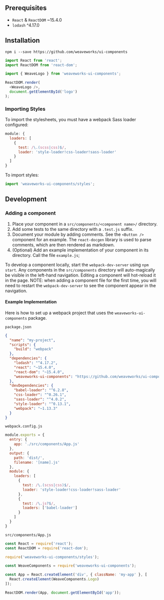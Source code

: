 ## Prerequisites
* `React` & `ReactDOM` ~15.4.0
* `lodash` ^4.17.0

## Installation
`npm i --save https://github.com/weaveworks/ui-components`

```javascript
import React from 'react';
import ReactDOM from 'react-dom';

import { WeaveLogo } from 'weaveworks-ui-components';

ReactDOM.render(
  <WeaveLogo />,
  document.getElementById('logo')
);
```

### Importing Styles
To import the stylesheets, you must have a webpack Sass loader configured:
```javascript
module: {
  loaders: [
    {
      test: /\.(scss|css)$/,
      loader: 'style-loader!css-loader!sass-loader'
    }
  ]
}
```

To import styles:
```javascript
import 'weaveworks-ui-components/styles';
```
## Development
### Adding a component

1. Place your component in a `src/components/<component name>/` directory.
2. Add some tests to the same directory with a `.test.js` suffix.
3. Document your module by adding comments. See the `<Button />` component for an example. The `react-docgen` library is used to parse comments, which are then rendered as markdown.
4. (Optional) Add an example implementation of your component in its directory. Call the file `example.js`;

To develop a component locally, start the `webpack-dev-server` using `npm start`. Any components in the `src/components` directory will auto-magically be visible in the left-hand navigation. Editing a component will hot-reload it in the page. NOTE: when adding a component file for the first time, you will need to restart the `webpack-dev-server` to see the component appear in the navigation.

#### Example Implementation
Here is how to set up a webpack project that uses the `weaveworks-ui-components` package.

`package.json`
```json
{
  "name": "my-project",
  "scripts": {
    "build": "webpack"
  },
  "dependencies": {
    "lodash": "^4.17.2",
    "react": "~15.4.0",
    "react-dom": "~15.4.0",
    "weaveworks-ui-components": "https://github.com/weaveworks/ui-components"
  },
  "devDependencies": {
    "babel-loader": "^6.2.8",
    "css-loader": "^0.26.1",
    "sass-loader": "^4.0.2",
    "style-loader": "^0.13.1",
    "webpack": "~1.13.3"
  }
}
```

`webpack.config.js`
```javascript
module.exports = {
  entry: {
    app: './src/components/App.js'
  },
  output: {
    path: 'dist/',
    filename: '[name].js'
  },
  module: {
    loaders: [
      {
        test: /\.(scss|css)$/,
        loader: 'style-loader!css-loader!sass-loader'
      },
      {
        test: /\.js?$/,
        loaders: ['babel-loader']
      }
    ]
  }
}
```
`src/components/App.js`
```javascript
const React = require('react');
const ReactDOM = require('react-dom');

require('weaveworks-ui-components/styles');

const WeaveComponents = require('weaveworks-ui-components');

const App = React.createElement('div', { className: 'my-app' }, [
  React.createElement(WeaveComponents.Logo)
]);

ReactDOM.render(App, document.getElementById('app'));

```
